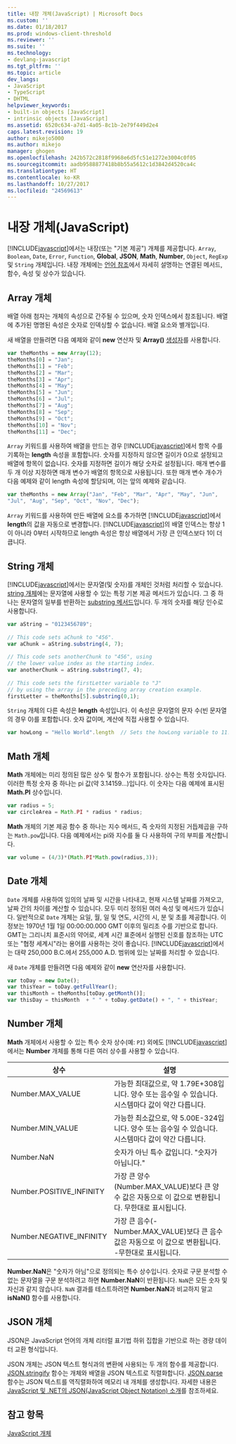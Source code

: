 ```yaml
---
title: 내장 개체(JavaScript) | Microsoft Docs
ms.custom: ''
ms.date: 01/18/2017
ms.prod: windows-client-threshold
ms.reviewer: ''
ms.suite: ''
ms.technology:
- devlang-javascript
ms.tgt_pltfrm: ''
ms.topic: article
dev_langs:
- JavaScript
- TypeScript
- DHTML
helpviewer_keywords:
- built-in objects [JavaScript]
- intrinsic objects [JavaScript]
ms.assetid: 6520c634-a7d1-4a05-8c1b-2e79f449d2e4
caps.latest.revision: 19
author: mikejo5000
ms.author: mikejo
manager: ghogen
ms.openlocfilehash: 242b572c2818f9968e6d5fc51e1272e3004c0f05
ms.sourcegitcommit: aadb9588877418b8b55a5612c1d3842d4520ca4c
ms.translationtype: HT
ms.contentlocale: ko-KR
ms.lasthandoff: 10/27/2017
ms.locfileid: "24569613"
---
```

# <a name="intrinsic-objects-javascript"></a>내장 개체(JavaScript)
[!INCLUDE[javascript](../javascript/includes/javascript-md.md)]에서는 내장(또는 "기본 제공") 개체를 제공합니다. `Array`, `Boolean`, `Date`, `Error`, `Function`, **Global**, **JSON**, **Math**, **Number**, `Object`, `RegExp` 및 `String` 개체입니다. 내장 개체에는 [언어 참조](../javascript/reference/javascript-reference.md)에서 자세히 설명하는 연결된 메서드, 함수, 속성 및 상수가 있습니다.  
  
## <a name="array-object"></a>Array 개체  
 배열 아래 첨자는 개체의 속성으로 간주될 수 있으며, 숫자 인덱스에서 참조됩니다. 배열에 추가된 명명된 속성은 숫자로 인덱싱할 수 없습니다. 배열 요소와 별개입니다.  
  
 새 배열을 만들려면 다음 예제와 같이 **new** 연산자 및 **Array()** [생성자](../javascript/reference/constructor-property-object-javascript.md)를 사용합니다.  
  
```JavaScript  
var theMonths = new Array(12);  
theMonths[0] = "Jan";  
theMonths[1] = "Feb";  
theMonths[2] = "Mar";  
theMonths[3] = "Apr";  
theMonths[4] = "May";  
theMonths[5] = "Jun";  
theMonths[6] = "Jul";  
theMonths[7] = "Aug";  
theMonths[8] = "Sep";  
theMonths[9] = "Oct";  
theMonths[10] = "Nov";  
theMonths[11] = "Dec";  
```  
  
 `Array` 키워드를 사용하여 배열을 만드는 경우 [!INCLUDE[javascript](../javascript/includes/javascript-md.md)]에서 항목 수를 기록하는 **length** 속성을 포함합니다. 숫자를 지정하지 않으면 길이가 0으로 설정되고 배열에 항목이 없습니다. 숫자를 지정하면 길이가 해당 숫자로 설정됩니다. 매개 변수를 두 개 이상 지정하면 매개 변수가 배열의 항목으로 사용됩니다. 또한 매개 변수 개수가 다음 예제와 같이 length 속성에 할당되며, 이는 앞의 예제와 같습니다.  
  
```JavaScript  
var theMonths = new Array("Jan", "Feb", "Mar", "Apr", "May", "Jun",   
"Jul", "Aug", "Sep", "Oct", "Nov", "Dec");  
```  
  
 `Array` 키워드를 사용하여 만든 배열에 요소를 추가하면 [!INCLUDE[javascript](../javascript/includes/javascript-md.md)]에서 **length**의 값을 자동으로 변경합니다. [!INCLUDE[javascript](../javascript/includes/javascript-md.md)]의 배열 인덱스는 항상 1이 아니라 0부터 시작하므로 length 속성은 항상 배열에서 가장 큰 인덱스보다 1이 더 큽니다.  
  
## <a name="string-object"></a>String 개체  
 [!INCLUDE[javascript](../javascript/includes/javascript-md.md)]에서는 문자열(및 숫자)를 개체인 것처럼 처리할 수 있습니다. [string 개체](../javascript/reference/string-object-javascript.md)에는 문자열에 사용할 수 있는 특정 기본 제공 메서드가 있습니다. 그 중 하나는 문자열의 일부를 반환하는 [substring 메서드](../javascript/reference/substring-method-string-javascript.md)입니다. 두 개의 숫자를 해당 인수로 사용합니다.  
  
```JavaScript  
var aString = "0123456789";  
  
// This code sets aChunk to "456".  
var aChunk = aString.substring(4, 7);  
  
// This code sets anotherChunk to "456", using  
// the lower value index as the starting index.  
var anotherChunk = aString.substring(7, 4);  
  
// This code sets the firstLetter variable to "J"  
// by using the array in the preceding array creation example.  
firstLetter = theMonths[5].substring(0,1);  
```  
  
 `String` 개체의 다른 속성은 **length** 속성입니다. 이 속성은 문자열의 문자 수(빈 문자열의 경우 0)를 포함합니다. 숫자 값이며, 계산에 직접 사용할 수 있습니다.  
  
```JavaScript  
var howLong = "Hello World".length  // Sets the howLong variable to 11.  
```  
  
## <a name="math-object"></a>Math 개체  
 **Math** 개체에는 미리 정의된 많은 상수 및 함수가 포함됩니다. 상수는 특정 숫자입니다. 이러한 특정 숫자 중 하나는 pi 값(약 3.14159...)입니다. 이 숫자는 다음 예제에 표시된 **Math.PI** 상수입니다.  
  
```JavaScript  
var radius = 5;  
var circleArea = Math.PI * radius * radius;  
```  
  
 **Math** 개체의 기본 제공 함수 중 하나는 지수 메서드, 즉 숫자의 지정된 거듭제곱을 구하는 `Math.pow`입니다. 다음 예제에서는 pi와 지수를 둘 다 사용하여 구의 부피를 계산합니다.  
  
```JavaScript  
var volume = (4/3)*(Math.PI*Math.pow(radius,3));  
```  
  
## <a name="date-object"></a>Date 개체  
 `Date` 개체를 사용하여 임의의 날짜 및 시간을 나타내고, 현재 시스템 날짜를 가져오고, 날짜 간의 차이를 계산할 수 있습니다. 모두 미리 정의된 여러 속성 및 메서드가 있습니다. 일반적으로 `Date` 개체는 요일, 월, 일 및 연도, 시간의 시, 분 및 초를 제공합니다. 이 정보는 1970년 1월 1일 00:00:00.000 GMT 이후의 밀리초 수를 기반으로 합니다. GMT는 그리니치 표준시의 약어로, 세계 시간 표준에서 실행된 신호를 참조하는 UTC 또는 "협정 세계시"라는 용어를 사용하는 것이 좋습니다. [!INCLUDE[javascript](../javascript/includes/javascript-md.md)]에서는 대략 250,000 B.C.에서 255,000 A.D. 범위에 있는 날짜를 처리할 수 있습니다.  
  
 새 `Date` 개체를 만들려면 다음 예제와 같이 **new** 연산자를 사용합니다.  
  
```JavaScript  
var toDay = new Date();    
var thisYear = toDay.getFullYear();  
var thisMonth = theMonths[toDay.getMonth()];  
var thisDay = thisMonth  + " " + toDay.getDate() + ", " + thisYear;  
```  
  
## <a name="number-object"></a>Number 개체  
 **Math** 개체에서 사용할 수 있는 특수 숫자 상수(예: `PI`) 외에도 [!INCLUDE[javascript](../javascript/includes/javascript-md.md)]에서는 **Number** 개체를 통해 다른 여러 상수를 사용할 수 있습니다.  
  
|상수|설명|  
|--------------|-----------------|  
|Number.MAX_VALUE|가능한 최대값으로, 약 1.79E+308입니다. 양수 또는 음수일 수 있습니다. 시스템마다 값이 약간 다릅니다.|  
|Number.MIN_VALUE|가능한 최소값으로, 약 5.00E-324입니다. 양수 또는 음수일 수 있습니다. 시스템마다 값이 약간 다릅니다.|  
|Number.NaN|숫자가 아닌 특수 값입니다. "숫자가 아닙니다."|  
|Number.POSITIVE_INFINITY|가장 큰 양수(Number.MAX_VALUE)보다 큰 양수 값은 자동으로 이 값으로 변환됩니다. 무한대로 표시됩니다.|  
|Number.NEGATIVE_INFINITY|가장 큰 음수(-Number.MAX_VALUE)보다 큰 음수 값은 자동으로 이 값으로 변환됩니다. -무한대로 표시됩니다.|  
  
 **Number.NaN**은 "숫자가 아님"으로 정의되는 특수 상수입니다. 숫자로 구문 분석할 수 없는 문자열을 구문 분석하려고 하면 **Number.NaN**이 반환됩니다. `NaN`은 모든 숫자 및 자신과 같지 않습니다. `NaN` 결과를 테스트하려면 **Number.NaN**과 비교하지 말고 **isNaN()** 함수를 사용합니다.  
  
## <a name="json-object"></a>JSON 개체  
 JSON은 JavaScript 언어의 개체 리터럴 표기법 하위 집합을 기반으로 하는 경량 데이터 교환 형식입니다.  
  
 JSON 개체는 JSON 텍스트 형식과의 변환에 사용되는 두 개의 함수를 제공합니다. [JSON.stringify](../javascript/reference/json-stringify-function-javascript.md) 함수는 개체와 배열을 JSON 텍스트로 직렬화합니다. [JSON.parse](../javascript/reference/json-parse-function-javascript.md) 함수는 JSON 텍스트를 역직렬화하여 메모리 내 개체를 생성합니다. 자세한 내용은 [JavaScript 및 .NET의 JSON(JavaScript Object Notation) 소개](http://go.microsoft.com/fwlink/?LinkId=124098)를 참조하세요.  
  
## <a name="see-also"></a>참고 항목  
 [JavaScript 개체](../javascript/reference/javascript-objects.md)